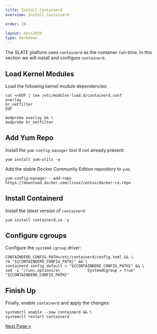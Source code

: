 ```yaml
---
title: Install Containerd
overview: Install Containerd

order: 10  

layout: docs2020
type: markdown
---
```



The SLATE platform uses `containerd` as the container run-time. In this section we will install and configure `containerd`.

## Load Kernel Modules

Load the following kernel module dependencies:

```shell
cat <<EOF | tee /etc/modules-load.d/containerd.conf
overlay
br_netfilter
EOF
```

```shell
modprobe overlay && \
modprobe br_netfilter
```

## Add Yum Repo

Install the `yum-config-manager` tool if not already present:

```shell
yum install yum-utils -y
```

Add the stable Docker Community Edition repository to `yum`:

```shell
yum-config-manager --add-repo https://download.docker.com/linux/centos/docker-ce.repo
```

## Install Containerd

Install the latest version of `containerd`:

```shell
yum install containerd.io -y
```

## Configure cgroups

Configure the `systemd` `cgroup` driver:

```shell
CONTAINDERD_CONFIG_PATH=/etc/containerd/config.toml && \
rm "${CONTAINDERD_CONFIG_PATH}" && \
containerd config default > "${CONTAINDERD_CONFIG_PATH}" && \
sed -i "/runc.options/a\            SystemdCgroup = true" "${CONTAINDERD_CONFIG_PATH}"
```

## Finish Up

Finally, enable `containerd` and apply the changes:

```shell
systemctl enable --now containerd && \
systemctl restart containerd
```

[Next Page »](/docs/cluster/manual/kubernetes.html)

